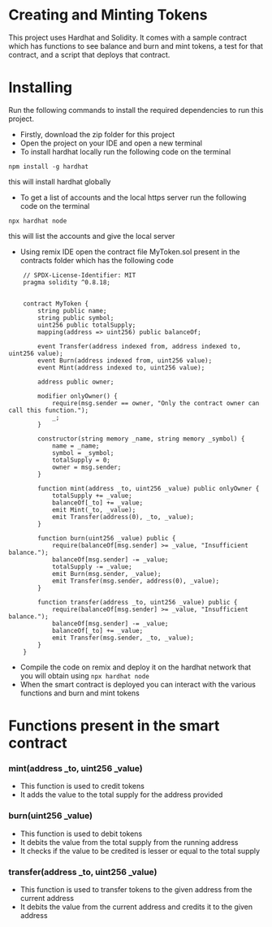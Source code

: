 # Creating and Minting Tokens

This project uses Hardhat and Solidity. It comes with a sample contract which has functions to see balance and burn and mint tokens, a test for that contract, and a script that deploys that contract.

# Installing

Run the following commands to install the required dependencies to run this project.
* Firstly, download the zip folder for this project
* Open the project on your IDE and open a new terminal
* To install hardhat locally run the following code on the terminal

```shell
npm install -g hardhat
```
this will install hardhat globally

* To get a list of accounts and the local https server run the following code on the terminal

```shell
npx hardhat node
```
this will list the accounts and give the local server

* Using remix IDE open the contract file MyToken.sol present in the contracts folder which has the following code

```solidity
    // SPDX-License-Identifier: MIT
    pragma solidity ^0.8.18;


    contract MyToken {
        string public name;
        string public symbol;
        uint256 public totalSupply;
        mapping(address => uint256) public balanceOf;

        event Transfer(address indexed from, address indexed to, uint256 value);
        event Burn(address indexed from, uint256 value);
        event Mint(address indexed to, uint256 value);

        address public owner;

        modifier onlyOwner() {
            require(msg.sender == owner, "Only the contract owner can call this function.");
            _;
        }

        constructor(string memory _name, string memory _symbol) {
            name = _name;
            symbol = _symbol;
            totalSupply = 0;
            owner = msg.sender;
        }

        function mint(address _to, uint256 _value) public onlyOwner {
            totalSupply += _value;
            balanceOf[_to] += _value;
            emit Mint(_to, _value);
            emit Transfer(address(0), _to, _value);
        }

        function burn(uint256 _value) public {
            require(balanceOf[msg.sender] >= _value, "Insufficient balance.");
            balanceOf[msg.sender] -= _value;
            totalSupply -= _value;
            emit Burn(msg.sender, _value);
            emit Transfer(msg.sender, address(0), _value);
        }

        function transfer(address _to, uint256 _value) public {
            require(balanceOf[msg.sender] >= _value, "Insufficient balance.");
            balanceOf[msg.sender] -= _value;
            balanceOf[_to] += _value;
            emit Transfer(msg.sender, _to, _value);
        }
    }
```

* Compile the code on remix and deploy it on the hardhat network that you will obtain using `npx hardhat node`
* When the smart contract is deployed you can interact with the various functions and burn and mint tokens

# Functions present in the smart contract

### mint(address _to, uint256 _value)

* This function is used to credit tokens
* It adds the value to the total supply for the address provided

### burn(uint256 _value)

* This function is used to debit tokens
* It debits the value from the total supply from the running address
* It checks if the value to be credited is lesser or equal to the total supply

### transfer(address _to, uint256 _value)    

* This function is used to transfer tokens to the given address from the current address
* It debits the value from the current address and credits it to the given address
